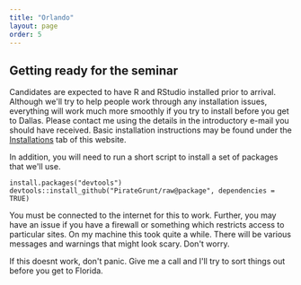 ```yaml
---
title: "Orlando"
layout: page
order: 5
---
```


## Getting ready for the seminar

Candidates are expected to have R and RStudio installed prior to arrival. Although we'll try to help people work through any installation issues, everything will work much more smoothly if you try to install before you get to Dallas. Please contact me using the details in the introductory e-mail you should have received. Basic installation instructions may be found under the [Installations](../Installation) tab of this website.

In addition, you will need to run a short script to install a set of packages that we'll use. 

```
install.packages("devtools")
devtools::install_github("PirateGrunt/raw@package", dependencies = TRUE)
```

You must be connected to the internet for this to work. Further, you may have an issue if you have a firewall or something which restricts access to particular sites. On my machine this took quite a while. There will be various messages and warnings that might look scary. Don't worry.

If this doesnt work, don't panic. Give me a call and I'll try to sort things out before you get to Florida.
